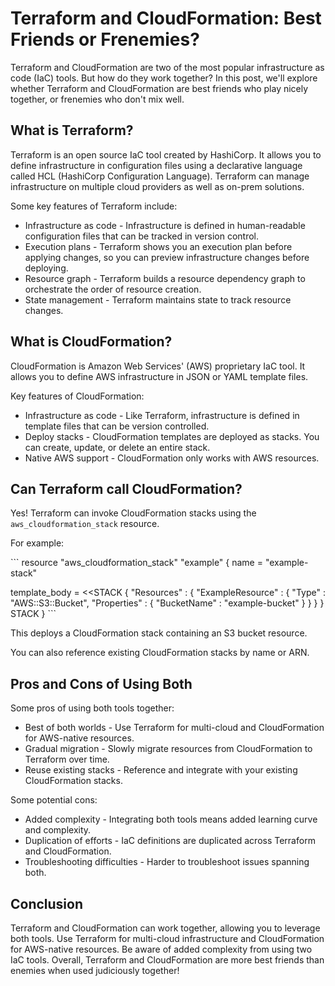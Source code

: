 <h1>Terraform and CloudFormation: Best Friends or Frenemies?</h1>
<p>Terraform and CloudFormation are two of the most popular infrastructure as code (IaC) tools. But how do they work together? In this post, we'll explore whether Terraform and CloudFormation are best friends who play nicely together, or frenemies who don't mix well.</p>
<h2>What is Terraform?</h2>
<p>Terraform is an open source IaC tool created by HashiCorp. It allows you to define infrastructure in configuration files using a declarative language called HCL (HashiCorp Configuration Language). Terraform can manage infrastructure on multiple cloud providers as well as on-prem solutions. </p>
<p>Some key features of Terraform include:</p>
<ul>
<li>Infrastructure as code - Infrastructure is defined in human-readable configuration files that can be tracked in version control.</li>
<li>Execution plans - Terraform shows you an execution plan before applying changes, so you can preview infrastructure changes before deploying. </li>
<li>Resource graph - Terraform builds a resource dependency graph to orchestrate the order of resource creation.</li>
<li>State management - Terraform maintains state to track resource changes.</li>
</ul>
<h2>What is CloudFormation?</h2>
<p>CloudFormation is Amazon Web Services' (AWS) proprietary IaC tool. It allows you to define AWS infrastructure in JSON or YAML template files. </p>
<p>Key features of CloudFormation:</p>
<ul>
<li>Infrastructure as code - Like Terraform, infrastructure is defined in template files that can be version controlled.</li>
<li>Deploy stacks - CloudFormation templates are deployed as stacks. You can create, update, or delete an entire stack.</li>
<li>Native AWS support - CloudFormation only works with AWS resources. </li>
</ul>
<h2>Can Terraform call CloudFormation?</h2>
<p>Yes! Terraform can invoke CloudFormation stacks using the <code>aws_cloudformation_stack</code> resource. </p>
<p>For example:</p>
<p>```
resource "aws_cloudformation_stack" "example" {
  name = "example-stack"</p>
<p>template_body = &lt;&lt;STACK
{
  "Resources" : {
    "ExampleResource" : {
      "Type" : "AWS::S3::Bucket",
      "Properties" : {
        "BucketName" : "example-bucket"
      }
    }
  }
}
STACK
}
```</p>
<p>This deploys a CloudFormation stack containing an S3 bucket resource.</p>
<p>You can also reference existing CloudFormation stacks by name or ARN.</p>
<h2>Pros and Cons of Using Both</h2>
<p>Some pros of using both tools together:</p>
<ul>
<li>Best of both worlds - Use Terraform for multi-cloud and CloudFormation for AWS-native resources.</li>
<li>Gradual migration - Slowly migrate resources from CloudFormation to Terraform over time.</li>
<li>Reuse existing stacks - Reference and integrate with your existing CloudFormation stacks.</li>
</ul>
<p>Some potential cons:</p>
<ul>
<li>Added complexity - Integrating both tools means added learning curve and complexity.</li>
<li>Duplication of efforts - IaC definitions are duplicated across Terraform and CloudFormation.</li>
<li>Troubleshooting difficulties - Harder to troubleshoot issues spanning both.</li>
</ul>
<h2>Conclusion</h2>
<p>Terraform and CloudFormation can work together, allowing you to leverage both tools. Use Terraform for multi-cloud infrastructure and CloudFormation for AWS-native resources. Be aware of added complexity from using two IaC tools. Overall, Terraform and CloudFormation are more best friends than enemies when used judiciously together!</p>